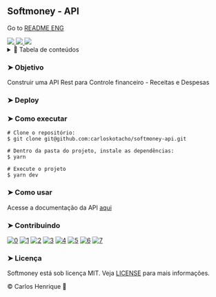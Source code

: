 ## Softmoney - API

Go to [README ENG](https://github.com/carloskotacho/softmoney-api/blob/master/README-ENG.md)

<a href="https://github.com/carloskotacho/softmoney-backend/blob/master/LICENSE">
    <img src="https://img.shields.io/github/license/carloskotacho/softmoney-backend?color=665EFE&label=licen%C3%A7a&style=flat-square" />
</a>

<a href="https://david-dm.org/carloskotacho/softmoney-api">
    <img src="https://img.shields.io/static/v1?label=depend%C3%AAncias&message=prod&color=665EFE&style=flat-square"/>
</a>

<a href="https://david-dm.org/carloskotacho/softmoney-api?type=dev">
    <img src="https://img.shields.io/static/v1?label=depend%C3%AAncias&message=dev&color=665EFE&style=flat-square"/>
</a>

<details>
<summary>📖 Tabela de conteúdos</summary>
<br />

* [Objetivo](#-objetivo)
* [Deploy](#-deploy)
* [Como executar](#-como-executar)
* [Como usar](#-como-usar)
* [Contribuindo](#-contribuindo)
* [Licença](#-licença)
</details>

### ➤ Objetivo

Construir uma API Rest para Controle financeiro - Receitas e Despesas

### ➤ Deploy

### ➤ Como executar

```
# Clone o repositório:
$ git clone git@github.com:carloskotacho/softmoney-api.git

# Dentro da pasta do projeto, instale as dependências:
$ yarn

# Execute o projeto
$ yarn dev
```

### ➤ Como usar

Acesse a documentação da API [aqui]()

### ➤ Contribuindo

[![0](https://sourcerer.io/fame/carloskotacho/carloskotacho/softmoney-api/images/0)](https://sourcerer.io/fame/carloskotacho/carloskotacho/softmoney-api/links/0)
[![1](https://sourcerer.io/fame/carloskotacho/carloskotacho/softmoney-api/images/1)](https://sourcerer.io/fame/carloskotacho/carloskotacho/softmoney-api/links/1)
[![2](https://sourcerer.io/fame/carloskotacho/carloskotacho/softmoney-api/images/2)](https://sourcerer.io/fame/carloskotacho/carloskotacho/softmoney-api/links/2)
[![3](https://sourcerer.io/fame/carloskotacho/carloskotacho/softmoney-api/images/3)](https://sourcerer.io/fame/carloskotacho/carloskotacho/softmoney-api/links/3)
[![4](https://sourcerer.io/fame/carloskotacho/carloskotacho/softmoney-api/images/4)](https://sourcerer.io/fame/carloskotacho/carloskotacho/softmoney-api/links/4)
[![5](https://sourcerer.io/fame/carloskotacho/carloskotacho/softmoney-api/images/5)](https://sourcerer.io/fame/carloskotacho/carloskotacho/softmoney-api/links/5)
[![6](https://sourcerer.io/fame/carloskotacho/carloskotacho/softmoney-api/images/6)](https://sourcerer.io/fame/carloskotacho/carloskotacho/softmoney-api/links/6)
[![7](https://sourcerer.io/fame/carloskotacho/carloskotacho/softmoney-api/images/7)](https://sourcerer.io/fame/carloskotacho/carloskotacho/softmoney-api/links/7)

### ➤ Licença

Softmoney está sob licença MIT. Veja [LICENSE](https://github.com/carloskotacho/softmoney-api/blob/master/LICENSE) para mais informações.

© Carlos Henrique 🚀
